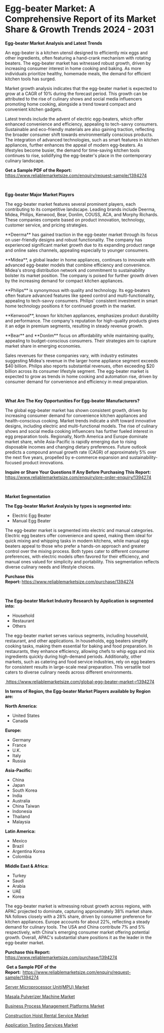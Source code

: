 <p><h1>Egg-beater Market: A Comprehensive Report of its Market Share & Growth Trends 2024 - 2031</h1></p><p><strong>Egg-beater Market Analysis and Latest Trends</strong></p>
<p><p>An egg-beater is a kitchen utensil designed to efficiently mix eggs and other ingredients, often featuring a hand-crank mechanism with rotating beaters. The egg-beater market has witnessed robust growth, driven by increasing consumer interest in home cooking and baking. As more individuals prioritize healthy, homemade meals, the demand for efficient kitchen tools has surged. </p><p>Market growth analysis indicates that the egg-beater market is expected to grow at a CAGR of 10% during the forecast period. This growth can be attributed to the rise of culinary shows and social media influencers promoting home cooking, alongside a trend toward compact and convenient kitchen gadgets. </p><p>Latest trends include the advent of electric egg-beaters, which offer enhanced convenience and efficiency, appealing to tech-savvy consumers. Sustainable and eco-friendly materials are also gaining traction, reflecting the broader consumer shift towards environmentally conscious products. The integration of advanced technologies, such as smart features in kitchen appliances, further enhances the appeal of modern egg-beaters. As lifestyles become busier, the demand for time-saving kitchen tools continues to rise, solidifying the egg-beater's place in the contemporary culinary landscape.</p></p>
<p><strong>Get a Sample PDF of the Report:&nbsp;</strong> <a href="https://www.reliablemarketsize.com/enquiry/request-sample/1394274?utm_campaign=1167&utm_medium=2&utm_source=Github&utm_content=ia&utm_term=05122024&utm_id=egg-beater">https://www.reliablemarketsize.com/enquiry/request-sample/1394274</a></p>
<p>&nbsp;</p>
<p><strong>Egg-beater Major Market Players</strong></p>
<p><p>The egg-beater market features several prominent players, each contributing to its competitive landscape. Leading brands include Deerma, Midea, Philips, Kenwood, Bear, Donlim, COUSS, ACA, and Morphy Richards. These companies compete based on product innovation, technology, customer service, and pricing strategies.</p><p>**Deerma** has gained traction in the egg-beater market through its focus on user-friendly designs and robust functionality. The company has experienced significant market growth due to its expanding product range and online sales channels, appealing especially to younger consumers.</p><p>**Midea**, a global leader in home appliances, continues to innovate with advanced egg-beater models that combine efficiency and convenience. Midea's strong distribution network and commitment to sustainability bolster its market position. The company is poised for further growth driven by the increasing demand for compact kitchen appliances.</p><p>**Philips** is synonymous with quality and technology. Its egg-beaters often feature advanced features like speed control and multi-functionality, appealing to tech-savvy consumers. Philips' consistent investment in smart home technology positions it for continued growth in the market.</p><p>**Kenwood**, known for kitchen appliances, emphasizes product durability and performance. The company's reputation for high-quality products gives it an edge in premium segments, resulting in steady revenue growth.</p><p>**Bear** and **Donlim** focus on affordability while maintaining quality, appealing to budget-conscious consumers. Their strategies aim to capture market share in emerging economies.</p><p>Sales revenues for these companies vary, with industry estimates suggesting Midea's revenue in the larger home appliance segment exceeds $40 billion. Philips also reports substantial revenues, often exceeding $20 billion across its consumer lifestyle segment. The egg-beater market is expected to grow as trends in home cooking and automation rise, driven by consumer demand for convenience and efficiency in meal preparation.</p></p>
<p>&nbsp;</p>
<p><strong>What Are The Key Opportunities For Egg-beater Manufacturers?</strong></p>
<p><p>The global egg-beater market has shown consistent growth, driven by increasing consumer demand for convenience kitchen appliances and health-conscious cooking. Market trends indicate a shift toward innovative designs, including electric and multi-functional models. The rise of culinary shows and social media cooking influencers has further fueled interest in egg preparation tools. Regionally, North America and Europe dominate market share, while Asia-Pacific is rapidly emerging due to rising disposable incomes and changing dietary preferences. Future outlook predicts a compound annual growth rate (CAGR) of approximately 5% over the next five years, propelled by e-commerce expansion and sustainability-focused product innovations.</p></p>
<p><strong>Inquire or Share Your Questions If Any Before Purchasing This Report:</strong> <a href="https://www.reliablemarketsize.com/enquiry/pre-order-enquiry/1394274?utm_campaign=1167&utm_medium=2&utm_source=Github&utm_content=ia&utm_term=05122024&utm_id=egg-beater">https://www.reliablemarketsize.com/enquiry/pre-order-enquiry/1394274</a></p>
<p>&nbsp;</p>
<p><strong>Market Segmentation</strong></p>
<p><strong>The Egg-beater Market Analysis by types is segmented into:</strong></p>
<p><ul><li>Electric Egg Beater</li><li>Manual Egg Beater</li></ul></p>
<p><p>The egg-beater market is segmented into electric and manual categories. Electric egg beaters offer convenience and speed, making them ideal for quick mixing and whipping tasks in modern kitchens, while manual egg beaters appeal to those who prefer a hands-on approach and greater control over the mixing process. Both types cater to different consumer preferences, with electric models often favored for their efficiency, and manual ones valued for simplicity and portability. This segmentation reflects diverse culinary needs and lifestyle choices.</p></p>
<p><strong>Purchase this Report:&nbsp;</strong><a href="https://www.reliablemarketsize.com/purchase/1394274?utm_campaign=1167&utm_medium=2&utm_source=Github&utm_content=ia&utm_term=05122024&utm_id=egg-beater">https://www.reliablemarketsize.com/purchase/1394274</a></p>
<p>&nbsp;</p>
<p><strong>The Egg-beater Market Industry Research by Application is segmented into:</strong></p>
<p><ul><li>Household</li><li>Restaurant</li><li>Others</li></ul></p>
<p><p>The egg-beater market serves various segments, including household, restaurant, and other applications. In households, egg beaters simplify cooking tasks, making them essential for baking and food preparation. In restaurants, they enhance efficiency, allowing chefs to whip eggs and mix ingredients quickly during high-demand periods. Additionally, other markets, such as catering and food service industries, rely on egg beaters for consistent results in large-scale meal preparation. This versatile tool caters to diverse culinary needs across different environments.</p></p>
<p><a href="https://www.reliablemarketsize.com/global-egg-beater-market-r1394274?utm_campaign=1167&utm_medium=2&utm_source=Github&utm_content=ia&utm_term=05122024&utm_id=egg-beater">&nbsp;https://www.reliablemarketsize.com/global-egg-beater-market-r1394274</a></p>
<p><strong>In terms of Region, the Egg-beater Market Players available by Region are:</strong></p>
<p>
    <p> <strong> North America: </strong>
        <ul>
            <li>United States</li>
            <li>Canada</li>
        </ul>
        </p> 
    <p> <strong> Europe: </strong>
        <ul>
            <li>Germany</li>
            <li>France</li>
            <li>U.K.</li>
            <li>Italy</li>
            <li>Russia</li>
        </ul>
        </p> 
    <p> <strong> Asia-Pacific: </strong>
        <ul>
            <li>China</li>
            <li>Japan</li>
            <li>South Korea</li>
            <li>India</li>
            <li>Australia</li>
            <li>China Taiwan</li>
            <li>Indonesia</li>
            <li>Thailand</li>
            <li>Malaysia</li>
        </ul>
        </p> 
    <p> <strong> Latin America: </strong>
        <ul>
            <li>Mexico</li>
            <li>Brazil</li>
            <li>Argentina Korea</li>
            <li>Colombia</li>
        </ul>
        </p> 
    <p> <strong> Middle East & Africa: </strong>
        <ul>
            <li>Turkey</li>
            <li>Saudi</li>
            <li>Arabia</li>
            <li>UAE</li>
            <li>Korea</li>
        </ul>
    </p>
    </p>
<p><p>The egg-beater market is witnessing robust growth across regions, with APAC projected to dominate, capturing approximately 38% market share. NA follows closely with a 28% share, driven by consumer preference for kitchen appliances. Europe accounts for about 22%, reflecting a steady demand for culinary tools. The USA and China contribute 7% and 5% respectively, with China's emerging consumer market offering potential growth. Overall, APAC's substantial share positions it as the leader in the egg-beater market.</p></p>
<p><strong>Purchase this Report: </strong><a href="https://www.reliablemarketsize.com/purchase/1394274?utm_campaign=1167&utm_medium=2&utm_source=Github&utm_content=ia&utm_term=05122024&utm_id=egg-beater">https://www.reliablemarketsize.com/purchase/1394274</a></p>
<p>&nbsp;<strong>Get a Sample PDF of the Report:&nbsp;&nbsp;</strong><a href="https://www.reliablemarketsize.com/enquiry/request-sample/1394274?utm_campaign=1167&utm_medium=2&utm_source=Github&utm_content=ia&utm_term=05122024&utm_id=egg-beater">https://www.reliablemarketsize.com/enquiry/request-sample/1394274</a></p>
<p><strong></strong></p>
<p><p><a href="https://github.com/guneycigdem35/Market-Research-Report-List-5/blob/main/server-microprocessor-unitmpu-market.md?utm_campaign=1167&utm_medium=2&utm_source=Github&utm_content=ia&utm_term=05122024&utm_id=egg-beater">Server Microprocessor Unit(MPU) Market</a></p><p><a href="https://issuu.com/reportprime-2/docs/masala-pulverizer-machine-market-size-2030.pptx?utm_campaign=1167&utm_medium=2&utm_source=Github&utm_content=ia&utm_term=05122024&utm_id=egg-beater">Masala Pulverizer Machine Market</a></p><p><a href="https://www.linkedin.com/pulse/global-business-process-management-platforms-market-ksvec?utm_campaign=1167&utm_medium=2&utm_source=Github&utm_content=ia&utm_term=05122024&utm_id=egg-beater">Business Process Management Platforms Market</a></p><p><a href="https://issuu.com/reportprime-2/docs/construction-hoist-rental-service-market-size-2030?utm_campaign=1167&utm_medium=2&utm_source=Github&utm_content=ia&utm_term=05122024&utm_id=egg-beater">Construction Hoist Rental Service Market</a></p><p><a href="https://www.linkedin.com/pulse/market-study-application-testing-services-size-dynamics-expected-xhvbc?utm_campaign=1167&utm_medium=2&utm_source=Github&utm_content=ia&utm_term=05122024&utm_id=egg-beater">Application Testing Services Market</a></p></p>